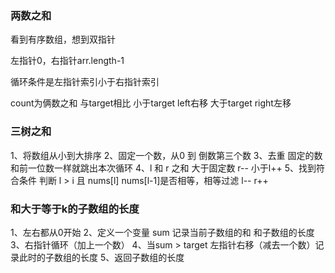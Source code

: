 ### 两数之和

 看到有序数组，想到双指针 

左指针0，右指针arr.length-1

循环条件是左指针索引小于右指针索引

count为俩数之和 与target相比 小于target left右移 大于target right左移

 
### 三树之和
1、将数组从小到大排序
2、固定一个数，从0 到 倒数第三个数
3、去重 固定的数和前一位数一样就跳出本次循环
4、l 和 r 之和 大于固定数 r-- 小于l++
5、找到符合条件 判断 l > i 且  nums[l] nums[l-1]是否相等，相等过滤 l-- r++


### 和大于等于k的子数组的长度
1、左右都从0开始
2、定义一个变量 sum 记录当前子数组的和 和子数组的长度
3、右指针循环（加上一个数）
4、当sum > target 左指针右移（减去一个数）记录此时的子数组的长度
5、返回子数组的长度